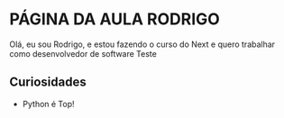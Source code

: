 # PÁGINA DA AULA RODRIGO

Olá, eu sou Rodrigo, e estou fazendo o curso do Next e quero trabalhar como desenvolvedor de software
Teste

## Curiosidades

- Python é Top!
